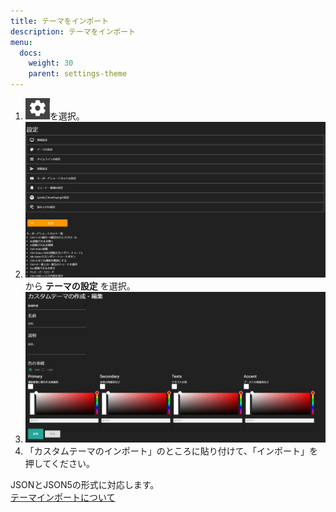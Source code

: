 ```yaml
---
title: テーマをインポート
description: テーマをインポート
menu:
  docs:
    weight: 30
    parent: settings-theme
---
```


1. ![settings1](https://raw.githubusercontent.com/cutls/TheDeskDocs/master/media/settings1.png)を選択。
1. ![settings2](https://raw.githubusercontent.com/cutls/TheDeskDocs/master/media/settings2.png)から __テーマの設定__ を選択。
1. ![theme1](https://raw.githubusercontent.com/cutls/TheDeskDocs/master/media/theme1.png)
1. 「カスタムテーマのインポート」のところに貼り付けて、「インポート」を押してください。

JSONとJSON5の形式に対応します。  
[テーマインポートについて](https://thedesk.top/mias.html)